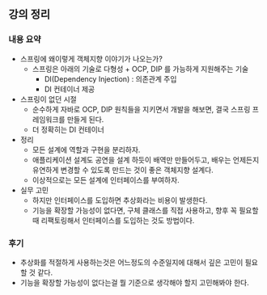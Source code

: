 ## 강의 정리
### 내용 요약
- 스프링에 왜이렇게 객체지향 이야기가 나오는가?
    - 스프링은 아래의 기술로 다형성 + OCP, DIP 를 가능하게 지원해주는 기술
        - DI(Dependency Injection) : 의존관계 주입
        - DI 컨테이너 제공
- 스프링이 없던 시절
    - 순수하게 자바로 OCP, DIP 원칙들을 지키면서 개발을 해보면, 결국 스프링 프레임워크를 만들게 된다.
    - 더 정확히는 DI 컨테이너
- 정리
    - 모든 설계에 역할과 구현을 분리하자.
    - 애플리케이션 설계도 공연을 설계 하듯이 배역만 만들어두고, 배우는 언제든지 유연하게 변경할 수 있도록 만드는 것이 좋은 객체지향 설계다.
    - 이상적으로는 모든 설계에 인터페이스를 부여하자.
- 실무 고민
    - 하지만 인터페이스를 도입하면 추상화라는 비용이 발생한다.
    - 기능을 확장할 가능성이 없다면, 구체 클래스를 직접 사용하고, 향후 꼭 필요할 때 리팩토링해서 인터페이스를 도입하는 것도 방법이다.

### 후기
- 추상화를 적절하게 사용하는것은 어느정도의 수준일지에 대해서 깊은 고민이 필요할 것 같다.
- 기능을 확장할 가능성이 없다는걸 뭘 기준으로 생각해야 할지 고민해봐야 한다.
